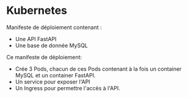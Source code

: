 # Kubernetes
Manifeste de déploiement contenant :
- Une API FastAPI
- Une base de donnée MySQL

Ce manifeste de déploiement:
- Crée 3 Pods, chacun de ces Pods contenant à la fois un container MySQL et un container FastAPI. 
- Un service pour exposer l'API
- Un Ingress pour permettre l'accès à l'API.
